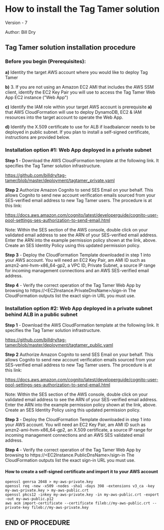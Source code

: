 # How to install the Tag Tamer solution

Version - 7

Author: Bill Dry

## Tag Tamer solution installation procedure

### Before you begin (Prerequisites):

**a)** Identity the target AWS account where you would like to deploy Tag Tamer

**b)** 3. If you are not using an Amazon EC2 AMI that includes the AWS SSM client, identify the EC2 Key Pair you will use to access the Tag Tamer Web App EC2 instance ("Web App")

**c)** Identify the IAM role within your target AWS account is prerequisite **a)** that AWS CloudFormation will use to deploy DynamoDB, EC2 & IAM resources into the target account to operate the Web App.

**d)** Identify the X.509 certificate to use for ALB if loadbalancer needs to be deployed in public subnet. If you plan to install a self-signed certificate, instructions are provided below.

### Installation option #1: Web App deployed in a private subnet

**Step 1** - Download the AWS CloudFormation template at the following link. It specifies the Tag Tamer solution infrastructure.

https://github.com/billdry/tag-tamer/blob/master/deployment/tagtamer_private.yaml

**Step 2** Authorize Amazon Cognito to send SES Email on your behalf. This allows Cognito to send new account verification emails sourced from your SES-verified email address to new Tag Tamer users. The procedure is at this link:

https://docs.aws.amazon.com/cognito/latest/developerguide/cognito-user-pool-settings-ses-authorization-to-send-email.html

Note: Within the SES section of the AWS console, double click on your validated email address to see the ARN of your SES-verified email address. Enter the ARN into the example permission policy shown at the link, above. Create an SES Identity Policy using this updated permission policy.

**Step 3** - Deploy the CloudFormation Template downloaded in step 1 into your AWS account. You will need an EC2 Key Pair, am AMI ID such as amzn2-ami-hvm-x86_64-gp2, a VPC ID, Private Subnet, a source IP range for incoming management connections and an AWS SES-verified email address.

**Step 4** - Verify the correct operation of the Tag Tamer Web App by browsing to https://<EC2Instance.PrivateDnsName>/sign-in The CloudFormation outputs list the exact sign-in URL you must use.

### Installation option #2: Web App deployed in a private subnet behind ALB in a public subnet

**Step 1** - Download the AWS CloudFormation template at the following link. It specifies the Tag Tamer solution infrastructure.

https://github.com/billdry/tag-tamer/blob/master/deployment/tagtamer_public.yaml

**Step 2** Authorize Amazon Cognito to send SES Email on your behalf. This allows Cognito to send new account verification emails sourced from your SES-verified email address to new Tag Tamer users. The procedure is at this link:

https://docs.aws.amazon.com/cognito/latest/developerguide/cognito-user-pool-settings-ses-authorization-to-send-email.html

Note: Within the SES section of the AWS console, double click on your validated email address to see the ARN of your SES-verified email address. Enter the ARN into the example permission policy shown at the link, above. Create an SES Identity Policy using this updated permission policy.

**Step 3** - Deploy the CloudFormation Template downloaded in step 1 into your AWS account. You will need an EC2 Key Pair, am AMI ID such as amzn2-ami-hvm-x86_64-gp2, an X.509 certificate, a source IP range for incoming management connections and an AWS SES validated email address.

**Step 4** - Verify the correct operation of the Tag Tamer Web App by browsing to https://<EC2Instance.PublicDnsName>/sign-in The CloudFormation outputs list the exact sign-in URL you must use.

#### How to create a self-signed certificate and import it to your AWS account

```
openssl genrsa 2048 > my-aws-private.key
openssl req -new -x509 -nodes -sha1 -days 398 -extensions v3_ca -key my-aws-private.key > my-aws-public.crt
openssl pkcs12 -inkey my-aws-private.key -in my-aws-public.crt -export -out my-aws-public.p12
aws acm import-certificate --certificate fileb://my-aws-public.crt --private-key fileb://my-aws-private.key
```

## END OF PROCEDURE
